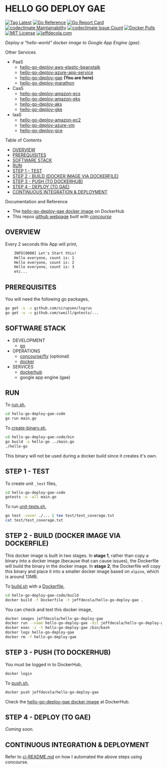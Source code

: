 # HELLO GO DEPLOY GAE

[![Tag Latest](https://img.shields.io/github/v/tag/jeffdecola/hello-go-deploy-gae)](https://github.com/JeffDeCola/hello-go-deploy-gae/tags)
[![Go Reference](https://pkg.go.dev/badge/github.com/JeffDeCola/hello-go-deploy-gae.svg)](https://pkg.go.dev/github.com/JeffDeCola/hello-go-deploy-gae)
[![Go Report Card](https://goreportcard.com/badge/github.com/JeffDeCola/hello-go-deploy-gae)](https://goreportcard.com/report/github.com/JeffDeCola/hello-go-deploy-gae)
[![codeclimate Maintainability](https://api.codeclimate.com/v1/badges/dc7f5a341aed6ae341d0/maintainability)](https://codeclimate.com/github/JeffDeCola/hello-go-deploy-gae/maintainability)
[![codeclimate Issue Count](https://codeclimate.com/github/JeffDeCola/hello-go-deploy-gae/badges/issue_count.svg)](https://codeclimate.com/github/JeffDeCola/hello-go-deploy-gae/issues)
[![Docker Pulls](https://badgen.net/docker/pulls/jeffdecola/hello-go-deploy-gae?icon=docker&label=pulls)](https://hub.docker.com/r/jeffdecola/hello-go-deploy-gae/)
[![MIT License](https://img.shields.io/:license-mit-blue.svg)](https://jeffdecola.mit-license.org)
[![jeffdecola.com](https://img.shields.io/badge/website-jeffdecola.com-blue)](https://jeffdecola.com)

_Deploy a "hello-world" docker image to
Google App Engine (gae)._

Other Services

* PaaS
  * [hello-go-deploy-aws-elastic-beanstalk](https://github.com/JeffDeCola/hello-go-deploy-aws-elastic-beanstalk)
  * [hello-go-deploy-azure-app-service](https://github.com/JeffDeCola/hello-go-deploy-azure-app-service)
  * [hello-go-deploy-gae](https://github.com/JeffDeCola/hello-go-deploy-gae)
    **(You are here)**
  * [hello-go-deploy-marathon](https://github.com/JeffDeCola/hello-go-deploy-marathon)
* CaaS
  * [hello-go-deploy-amazon-ecs](https://github.com/JeffDeCola/hello-go-deploy-amazon-ecs)
  * [hello-go-deploy-amazon-eks](https://github.com/JeffDeCola/hello-go-deploy-amazon-eks)
  * [hello-go-deploy-aks](https://github.com/JeffDeCola/hello-go-deploy-aks)
  * [hello-go-deploy-gke](https://github.com/JeffDeCola/hello-go-deploy-gke)
* IaaS
  * [hello-go-deploy-amazon-ec2](https://github.com/JeffDeCola/hello-go-deploy-amazon-ec2)
  * [hello-go-deploy-azure-vm](https://github.com/JeffDeCola/hello-go-deploy-azure-vm)
  * [hello-go-deploy-gce](https://github.com/JeffDeCola/hello-go-deploy-gce)

Table of Contents

* [OVERVIEW](https://github.com/JeffDeCola/hello-go-deploy-gae#overview)
* [PREREQUISITES](https://github.com/JeffDeCola/hello-go-deploy-gae#prerequisites)
* [SOFTWARE STACK](https://github.com/JeffDeCola/hello-go-deploy-gae#software-stack)
* [RUN](https://github.com/JeffDeCola/hello-go-deploy-gae#run)
* [STEP 1 - TEST](https://github.com/JeffDeCola/hello-go-deploy-gae#step-1---test)
* [STEP 2 - BUILD (DOCKER IMAGE VIA DOCKERFILE)](https://github.com/JeffDeCola/hello-go-deploy-gae#step-2---build-docker-image-via-dockerfile)
* [STEP 3 - PUSH (TO DOCKERHUB)](https://github.com/JeffDeCola/hello-go-deploy-gae#step-3---push-to-dockerhub)
* [STEP 4 - DEPLOY (TO GAE)](https://github.com/JeffDeCola/hello-go-deploy-gae#step-4---deploy-to-gae)
* [CONTINUOUS INTEGRATION & DEPLOYMENT](https://github.com/JeffDeCola/hello-go-deploy-gae#continuous-integration--deployment)

Documentation and Reference

* The
  [hello-go-deploy-gae docker image](https://hub.docker.com/r/jeffdecola/hello-go-deploy-gae)
  on DockerHub
* This repos
  [github webpage](https://jeffdecola.github.io/hello-go-deploy-gae/)
  _built with
  [concourse](https://github.com/JeffDeCola/hello-go-deploy-gae/blob/master/ci-README.md)_

## OVERVIEW

Every 2 seconds this App will print,

```txt
    INFO[0000] Let's Start this!
    Hello everyone, count is: 1
    Hello everyone, count is: 2
    Hello everyone, count is: 3
    etc...
```

## PREREQUISITES

You will need the following go packages,

```bash
go get -u -v github.com/sirupsen/logrus
go get -u -v github.com/cweill/gotests/...
```

## SOFTWARE STACK

* DEVELOPMENT
  * [go](https://github.com/JeffDeCola/my-cheat-sheets/tree/master/software/development/languages/go-cheat-sheet)
* OPERATIONS
  * [concourse/fly](https://github.com/JeffDeCola/my-cheat-sheets/tree/master/software/operations/continuous-integration-continuous-deployment/concourse-cheat-sheet)
    (optional)
  * [docker](https://github.com/JeffDeCola/my-cheat-sheets/tree/master/software/operations/orchestration/builds-deployment-containers/docker-cheat-sheet)
* SERVICES
  * [dockerhub](https://hub.docker.com/)
  * google app engine (gae)

## RUN

To
[run.sh](https://github.com/JeffDeCola/hello-go-deploy-gae/blob/master/hello-go-deploy-gae-code/run.sh),

```bash
cd hello-go-deploy-gae-code
go run main.go
```

To
[create-binary.sh](https://github.com/JeffDeCola/hello-go-deploy-gae/blob/master/hello-go-deploy-gae-code/bin/create-binary.sh),

```bash
cd hello-go-deploy-gae-code/bin
go build -o hello-go ../main.go
./hello-go
```

This binary will not be used during a docker build
since it creates it's own.

## STEP 1 - TEST

To create unit `_test` files,

```bash
cd hello-go-deploy-gae-code
gotests -w -all main.go
```

To run
[unit-tests.sh](https://github.com/JeffDeCola/hello-go-deploy-gae/tree/master/hello-go-deploy-gae-code/test/unit-tests.sh),

```bash
go test -cover ./... | tee test/test_coverage.txt
cat test/test_coverage.txt
```

## STEP 2 - BUILD (DOCKER IMAGE VIA DOCKERFILE)

This docker image is built in two stages.
In **stage 1**, rather than copy a binary into a docker image (because
that can cause issues), the Dockerfile will build the binary in the
docker image.
In **stage 2**, the Dockerfile will copy this binary
and place it into a smaller docker image based
on `alpine`, which is around 13MB.

To
[build.sh](https://github.com/JeffDeCola/hello-go-deploy-gae/blob/master/hello-go-deploy-gae-code/build/build.sh)
with a
[Dockerfile](https://github.com/JeffDeCola/hello-go-deploy-gae/blob/master/hello-go-deploy-gae-code/build/Dockerfile),

```bash
cd hello-go-deploy-gae-code/build
docker build -f Dockerfile -t jeffdecola/hello-go-deploy-gae .
```

You can check and test this docker image,

```bash
docker images jeffdecola/hello-go-deploy-gae
docker run --name hello-go-deploy-gae -dit jeffdecola/hello-go-deploy-gae
docker exec -i -t hello-go-deploy-gae /bin/bash
docker logs hello-go-deploy-gae
docker rm -f hello-go-deploy-gae
```

## STEP 3 - PUSH (TO DOCKERHUB)

You must be logged in to DockerHub,

```bash
docker login
```

To
[push.sh](https://github.com/JeffDeCola/hello-go-deploy-gae/blob/master/hello-go-deploy-gae-code/push/push.sh),

```bash
docker push jeffdecola/hello-go-deploy-gae
```

Check the
[hello-go-deploy-gae docker image](https://hub.docker.com/r/jeffdecola/hello-go-deploy-gae)
at DockerHub.

## STEP 4 - DEPLOY (TO GAE)

_Coming soon._

## CONTINUOUS INTEGRATION & DEPLOYMENT

Refer to
[ci-README.md](https://github.com/JeffDeCola/hello-go-deploy-gae/blob/master/ci-README.md)
on how I automated the above steps using concourse.
